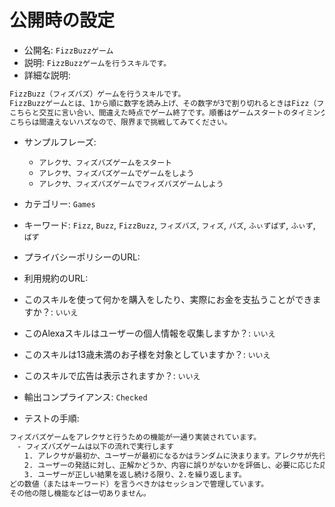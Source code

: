 ﻿# 公開時の設定

- 公開名: `FizzBuzzゲーム`
- 説明: `FizzBuzzゲームを行うスキルです。`
- 詳細な説明:

```txt
FizzBuzz（フィズバズ）ゲームを行うスキルです。
FizzBuzzゲームとは、1から順に数字を読み上げ、その数字が3で割り切れるときはFizz（フィズ）、5で割り切れるときはBuzz（バズ）、3と5の両方で割り切れるときはFizzBuzz（フィズバズ）を数字の代わりに言います。間違ったり詰まったりしたら負けです。
こちらと交互に言い合い、間違えた時点でゲーム終了です。順番はゲームスタートのタイミングでこちらが決めます。
こちらは間違えないハズなので、限界まで挑戦してみてください。
```

- サンプルフレーズ:
  - `アレクサ、フィズバズゲームをスタート`
  - `アレクサ、フィズバズゲームでゲームをしよう`
  - `アレクサ、フィズバズゲームでフィズバズゲームしよう`
- カテゴリー: `Games`
- キーワード: `Fizz`, `Buzz`, `FizzBuzz`, `フィズバズ`, `フィズ`, `バズ`, `ふぃずばず`, `ふぃず`, `ばず`
- プライバシーポリシーのURL:
- 利用規約のURL:
- このスキルを使って何かを購入をしたり、実際にお金を支払うことができますか？: `いいえ`
- このAlexaスキルはユーザーの個人情報を収集しますか？: `いいえ`
- このスキルは13歳未満のお子様を対象としていますか？: `いいえ`
- このスキルで広告は表示されますか？: `いいえ`
- 輸出コンプライアンス: `Checked`

- テストの手順:

```txt
フィズバズゲームをアレクサと行うための機能が一通り実装されています。
　- フィズバズゲームは以下の流れで実行します
　　1. アレクサが最初か、ユーザーが最初になるかはランダムに決まります。アレクサが先行の場合、「一」を読み上げ、ユーザーの発話を促します。アレクサが後攻の場合は直接ユーザーの発話を促します。
　　2. ユーザーの発話に対し、正解かどうか、内容に誤りがないかを評価し、必要に応じた応答を返します。正解の場合は次のアレクサのターンの読み上げを行なった後、ユーザーの発話を待ちます。不正解の場合、メッセージを読み上げた後、スキルを終了します。
　　3. ユーザーが正しい結果を返し続ける限り、2.を繰り返します。
どの数値（またはキーワード）を言うべきかはセッションで管理しています。
その他の隠し機能などは一切ありません。
```
